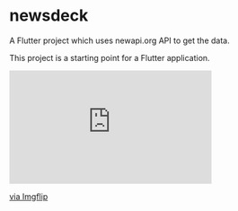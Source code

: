 # newsdeck

A Flutter project which uses newapi.org API to get the data.


This project is a starting point for a Flutter application.

<div style="width:360px;max-width:100%;"><div style="height:0;padding-bottom:56.11%;position:relative;"><iframe width="360" height="202" style="position:absolute;top:0;left:0;width:100%;height:100%;" frameBorder="0" src="https://imgflip.com/embed/4iuedk"></iframe></div><p><a href="https://imgflip.com/gif/4iuedk">via Imgflip</a></p></div>

